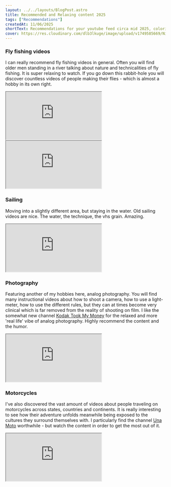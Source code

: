 ```yaml
---
layout: ../../layouts/BlogPost.astro
title: Recommended and Relaxing content 2025
tags: ["Recommendations"]
createdAt: 11/06/2025
shortText: Recommendations for your youtube feed circa mid 2025, colorized.
cover: https://res.cloudinary.com/dlb3lkuge/image/upload/v1749585669/Nikolajs_sommerferie_billeder_2008_431_b1r2km.jpg
---
```


### Fly fishing videos
I can really recommend fly fishing videos in general. Often you will find older men standing in a river talking about nature and technicalities of fly fishing. It is super relaxing to watch. If you go down this rabbit-hole you will discover countless videos of people making their flies - which is almost a hobby in its own right.

<iframe 
    class="iframe-youtube" 
    src="https://www.youtube.com/embed/00Acb90Lq7c?si=95nOf4yydXf6lEoh" 
    title="YouTube video player" 
    allow="accelerometer; autoplay; clipboard-write; encrypted-media; gyroscope; picture-in-picture; web-share"
    referrerpolicy="strict-origin-when-cross-origin" 
    allowfullscreen>
</iframe>
<iframe 
    class="iframe-youtube" 
    src="https://www.youtube.com/embed/JLB0BVGyyvU?si=1iIYx-ScohaoFN2U" 
    title="YouTube video player" 
    allow="accelerometer; autoplay; clipboard-write; encrypted-media; gyroscope; picture-in-picture; web-share"
    referrerpolicy="strict-origin-when-cross-origin" 
    allowfullscreen>
</iframe>

### Sailing
Moving into a slightly different area, but staying in the water. Old sailing videos are nice. The water, the technique, the vhs grain. Amazing.

<iframe 
    class="iframe-youtube" 
    src="https://www.youtube.com/embed/7XZh9DdGI98?si=vEIXBDEDZ-6MESOt" 
    title="YouTube video player"
    allow="accelerometer; autoplay; clipboard-write; encrypted-media; gyroscope; picture-in-picture; web-share"
    referrerpolicy="strict-origin-when-cross-origin"
    allowfullscreen>
</iframe>

### Photography
Featuring another of my hobbies here, analog photography. You will find many instructional videos about how to shoot a camera, how to use a light-meter, how to use the different rules, but they can at times become very clinical which is far removed from the reality of shooting on film. I like the somewhat new channel [Kodak Took My Money](https://www.youtube.com/@KodakTookMyMoney) for the relaxed and more 'real life' vibe of analog photography. Highly recommend the content and the humor.

<iframe 
    class="iframe-youtube" 
    src="https://www.youtube.com/embed/91kOS4G-UUs?si=jhb2byvDQutC5hbH" 
    title="YouTube video player" 
    allow="accelerometer; autoplay; clipboard-write; encrypted-media; gyroscope; picture-in-picture; web-share"
    referrerpolicy="strict-origin-when-cross-origin"
    allowfullscreen>
</iframe>


### Motorcycles
I've also discovered the vast amount of videos about people traveling on motorcycles across states, countries and continents. It is really interesting to see how their adventure unfolds meanwhile being exposed to the cultures they surround themselves with. I particularly find the channel [Una Moto](https://www.youtube.com/@Una_Moto) worthwhile - but watch the content in order to get the most out of it.
<iframe 
    class="iframe-youtube" 
    src="https://www.youtube.com/embed/th9cUzJ0zFY?si=2kYqwnrZDG9O58Cw" 
    title="YouTube video player" 
    allow="accelerometer; autoplay; clipboard-write; encrypted-media; gyroscope; picture-in-picture; web-share"
    referrerpolicy="strict-origin-when-cross-origin" 
    allowfullscreen>
</iframe>
